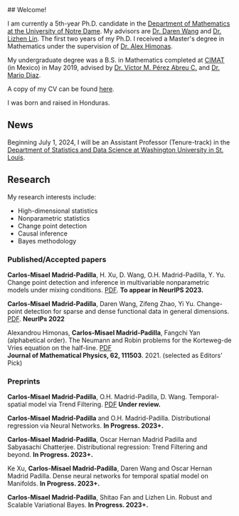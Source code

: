 <meta name="google-site-verification" content="HwE8GtAGc5Vocm8UpWFOap0NUxa0K_akofiL_kuR15M" />
## Welcome!

I am currently a 5th-year Ph.D. candidate in the [Department of Mathematics at the University of Notre Dame](https://math.nd.edu/). 
My advisors are [Dr. Daren Wang](https://darenwang.github.io/website/) and [Dr. Lizhen Lin](https://www3.nd.edu/~llin4/). The first two years of my Ph.D. I received a Master's degree in Mathematics under the supervision of [Dr. Alex Himonas](https://math.nd.edu/people/faculty/alex-himonas/).

My undergraduate degree was a B.S. in Mathematics completed at [CIMAT](https://www.cimat.mx/en) (in Mexico) in May 2019, advised by [Dr. Víctor M. Pérez Abreu C.](https://www.cimat.mx/~pabreu/) and [Dr. Mario Diaz](https://www.mariodiaztorres.com/). 

A copy of my CV  can be found [here](https://github.com/cmadridp/cmadridp.github.io/blob/main/cv_carlos_madrid.pdf).

I was  born  and raised in Honduras.

## News
Beginning July 1, 2024, I will be an Assistant Professor (Tenure-track) in the [Department of Statistics and Data Science at Washington University in St. Louis](https://sds.wustl.edu/).


## Research

My  research interests include:
- High-dimensional statistics
- Nonparametric  statistics
- Change point detection
- Causal inference
- Bayes methodology

### Published/Accepted papers

**Carlos-Misael Madrid-Padilla**, H. Xu, D. Wang, O.H.  Madrid-Padilla, Y. Yu. Change point detection and inference in multivariable
nonparametric models under mixing conditions.
[PDF](https://arxiv.org/pdf/2301.11491.pdf). **To appear in NeurIPS 2023.**

**Carlos-Misael Madrid-Padilla**, Daren Wang, Zifeng Zhao, Yi Yu. Change-point detection for sparse and dense functional data in general dimensions. [PDF](https://proceedings.neurips.cc/paper_files/paper/2022/hash/f0add74c2f1ac58197173a38c01b2210-Abstract-Conference.html). **NeurlPs 2022** 

Alexandrou Himonas, **Carlos-Misael Madrid-Padilla**, Fangchi Yan (alphabetical order). The Neumann and Robin problems for the Korteweg-de Vries equation on the half-line. [PDF](https://pubs.aip.org/aip/jmp/article-abstract/62/11/111503/234125/The-Neumann-and-Robin-problems-for-the-Korteweg-de?redirectedFrom=fulltext)  
**Journal of Mathematical Physics, 62, 111503**. 2021. (selected as Editors’ Pick)        


### Preprints

**Carlos-Misael Madrid-Padilla**, O.H.  Madrid-Padilla, D. Wang. Temporal-spatial model via Trend Filtering. 
[PDF](https://aps.arxiv.org/pdf/2308.16172.pdf) **Under review.**

**Carlos-Misael Madrid-Padilla** and O.H.  Madrid-Padilla. Distributional regression via Neural Networks. **In Progress. 2023+.**

**Carlos-Misael Madrid-Padilla**, Oscar Hernan Madrid Padilla and  Sabyasachi Chatterjee. Distributional regression: Trend Filtering and beyond. **In Progress. 2023+.**

Ke Xu, **Carlos-Misael Madrid-Padilla**, Daren Wang and Oscar Hernan Madrid Padilla. Dense neural networks for temporal spatial model on Manifolds. **In Progress. 2023+.**

**Carlos-Misael Madrid-Padilla**, Shitao Fan and Lizhen Lin. Robust and Scalable Variational Bayes. **In Progress. 2023+.**
